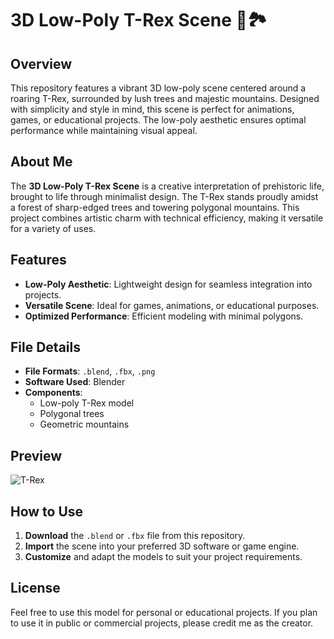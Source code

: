 # 3D Low-Poly T-Rex Scene 🦖🏞️

## Overview
This repository features a vibrant 3D low-poly scene centered around a roaring T-Rex, surrounded by lush trees and majestic mountains. Designed with simplicity and style in mind, this scene is perfect for animations, games, or educational projects. The low-poly aesthetic ensures optimal performance while maintaining visual appeal.

## About Me
The **3D Low-Poly T-Rex Scene** is a creative interpretation of prehistoric life, brought to life through minimalist design. The T-Rex stands proudly amidst a forest of sharp-edged trees and towering polygonal mountains. This project combines artistic charm with technical efficiency, making it versatile for a variety of uses.

## Features
- **Low-Poly Aesthetic**: Lightweight design for seamless integration into projects.
- **Versatile Scene**: Ideal for games, animations, or educational purposes.
- **Optimized Performance**: Efficient modeling with minimal polygons.

## File Details
- **File Formats**: `.blend`, `.fbx`, `.png`
- **Software Used**: Blender
- **Components**: 
  - Low-poly T-Rex model
  - Polygonal trees
  - Geometric mountains

## Preview

![T-Rex](https://github.com/user-attachments/assets/79d691d6-8fc9-43c6-8022-da29112c6d3b)

## How to Use
1. **Download** the `.blend` or `.fbx` file from this repository.
2. **Import** the scene into your preferred 3D software or game engine.
3. **Customize** and adapt the models to suit your project requirements.

## License
Feel free to use this model for personal or educational projects. If you plan to use it in public or commercial projects, please credit me as the creator.
